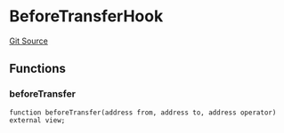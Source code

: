 # BeforeTransferHook
[Git Source](https://github.com/Level-Money/contracts/blob/dc473999128bb60d87e479b557f6971af65ff8db/src/v2/usd/BoringVault.sol)


## Functions
### beforeTransfer


```solidity
function beforeTransfer(address from, address to, address operator) external view;
```

